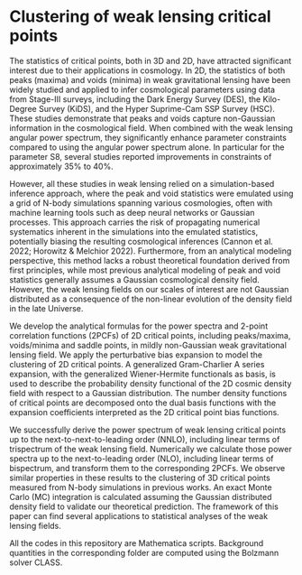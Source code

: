 # Clustering of weak lensing critical points
The statistics of critical points, both in 3D and 2D, have attracted significant interest due to their applications in cosmology. In 2D, the statistics of both peaks (maxima) and voids (minima) in weak gravitational lensing have been widely studied and applied to infer cosmological parameters using data from Stage-III surveys, including the Dark Energy Survey (DES), the Kilo-Degree Survey (KiDS), and the Hyper Suprime-Cam SSP Survey (HSC). These studies demonstrate that peaks and voids capture non-Gaussian information in the cosmological field. When combined with the weak lensing angular power spectrum, they significantly enhance parameter constraints compared to using the angular power spectrum alone. In particular for the parameter S8, several studies reported improvements in constraints of approximately 35% to 40%.

However, all these studies in weak lensing relied on a simulation-based inference approach, where the peak and void statistics were emulated using a grid of N-body simulations spanning various cosmologies, often with machine learning tools such as deep neural networks or Gaussian processes. This approach carries the risk of propagating numerical systematics inherent in the simulations into the emulated statistics, potentially biasing the resulting cosmological inferences (Cannon et al. 2022; Horowitz & Melchior 2022). Furthermore, from an analytical modeling perspective, this method lacks a robust theoretical foundation derived from first principles, while most previous analytical modeling of peak and void statistics generally assumes a Gaussian cosmological density field. However, the weak lensing fields on our scales of interest are not Gaussian distributed as a consequence of the non-linear evolution of the density field in the late Universe.

We develop the analytical formulas for the power spectra and 2-point correlation functions (2PCFs) of 2D critical points, including peaks/maxima, voids/minima and saddle points, in mildly non-Gaussian weak gravitational lensing field. We apply the perturbative bias expansion to model the clustering of 2D critical points. A generalized Gram-Charlier A series expansion, with the generalized Wiener-Hermite functionals as basis, is used to describe the probability density functional of the 2D cosmic density field with respect to a Gaussian distribution. The number density functions of critical points are decomposed onto the dual basis functions with the expansion coefficients interpreted as the 2D critical point bias functions.

We successfully derive the power spectrum of weak lensing critical points up to the next-to-next-to-leading order (NNLO), including linear terms of trispectrum of the weak lensing field. Numerically we calculate those power spectra up to the next-to-leading order (NLO), including linear terms of bispectrum, and transform them to the corresponding 2PCFs. We observe similar properties in these results to the clustering of 3D critical points measured from N-body simulations in previous works. An exact Monte Carlo (MC) integration is calculated assuming the Gaussian distributed density field to validate our theoretical prediction. The framework of this paper can find several applications to statistical analyses of the weak lensing fields.

All the codes in this repository are Mathematica scripts. Background quantities in the corresponding folder are computed using the Bolzmann solver CLASS.
